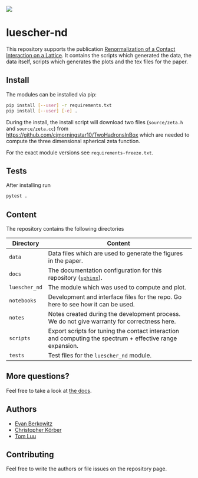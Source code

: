 ![](https://github.com/ckoerber/luescher-nd/workflows/Run%20tests/badge.svg)

# luescher-nd

This repository supports the publication [Renormalization of a Contact Interaction on a Lattice](https://www.arxiv.org).
It contains the scripts which generated the data, the data itself, scripts which generates the plots and the tex files for the paper.


## Install
The modules can be installed via pip:
```bash
pip install [--user] -r requirements.txt
pip install [--user] [-e] .
```
During the install, the install script will download two files (`source/zeta.h` and `source/zeta.cc`) from https://github.com/cjmorningstar10/TwoHadronsInBox which are needed to compute the three dimensional spherical zeta function.

For the exact module versions see `requirements-freeze.txt`.

## Tests
After installing run
```bash
pytest .
```

## Content

The repository contains the following directories

Directory | Content
---|---
`data` | Data files which are used to generate the figures in the paper.
`docs` | The documentation configuration for this repository ([`sphinx`](https://www.sphinx-doc.org/en/master/)).
`luescher_nd` | The module which was used to compute and plot.
`notebooks` | Development and interface files for the repo. Go here to see how it can be used.
`notes` | Notes created during the development process. We do not give warranty for correctness here.
`scripts` | Export scripts for tuning the contact interaction and computing the spectrum + effective range expansion.
`tests` | Test files for the `luescher_nd` module.


## More questions?

Feel free to take a look at [the docs](https://ckoerber.github.io/luescher-nd/).


## Authors
* [Evan Berkowitz](https://github.com/evanberkowitz)
* [Christopher Körber](https://github.com/ckoerber)
* [Tom Luu](https://github.com/luutom)


## Contributing
Feel free to write the authors or file issues on the repository page.
